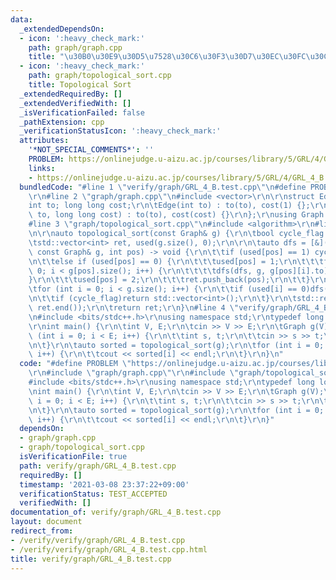 ```yaml
---
data:
  _extendedDependsOn:
  - icon: ':heavy_check_mark:'
    path: graph/graph.cpp
    title: "\u30B0\u30E9\u30D5\u7528\u30C6\u30F3\u30D7\u30EC\u30FC\u30C8"
  - icon: ':heavy_check_mark:'
    path: graph/topological_sort.cpp
    title: Topological Sort
  _extendedRequiredBy: []
  _extendedVerifiedWith: []
  _isVerificationFailed: false
  _pathExtension: cpp
  _verificationStatusIcon: ':heavy_check_mark:'
  attributes:
    '*NOT_SPECIAL_COMMENTS*': ''
    PROBLEM: https://onlinejudge.u-aizu.ac.jp/courses/library/5/GRL/4/GRL_4_B
    links:
    - https://onlinejudge.u-aizu.ac.jp/courses/library/5/GRL/4/GRL_4_B
  bundledCode: "#line 1 \"verify/graph/GRL_4_B.test.cpp\"\n#define PROBLEM \"https://onlinejudge.u-aizu.ac.jp/courses/library/5/GRL/4/GRL_4_B\"\
    \r\n#line 2 \"graph/graph.cpp\"\n#include <vector>\r\n\r\nstruct Edge {\r\n\t\
    int to; long long cost;\r\n\tEdge(int to) : to(to), cost(1) {};\r\n\tEdge(int\
    \ to, long long cost) : to(to), cost(cost) {}\r\n};\r\nusing Graph = std::vector<std::vector<Edge>>;\n\
    #line 3 \"graph/topological_sort.cpp\"\n#include <algorithm>\r\n#line 5 \"graph/topological_sort.cpp\"\
    \n\r\nauto topological_sort(const Graph& g) {\r\n\tbool cycle_flag = false;\r\n\
    \tstd::vector<int> ret, used(g.size(), 0);\r\n\r\n\tauto dfs = [&](auto&& dfs,\
    \ const Graph& g, int pos) -> void {\r\n\t\tif (used[pos] == 1) cycle_flag = true;\r\
    \n\t\telse if (used[pos] == 0) {\r\n\t\t\tused[pos] = 1;\r\n\t\t\tfor (int i =\
    \ 0; i < g[pos].size(); i++) {\r\n\t\t\t\tdfs(dfs, g, g[pos][i].to);\r\n\t\t\t\
    }\r\n\t\t\tused[pos] = 2;\r\n\t\t\tret.push_back(pos);\r\n\t\t}\r\n\t};\r\n\r\n\
    \tfor (int i = 0; i < g.size(); i++) {\r\n\t\tif (used[i] == 0)dfs(dfs, g, i);\r\
    \n\t\tif (cycle_flag)return std::vector<int>();\r\n\t}\r\n\tstd::reverse(ret.begin(),\
    \ ret.end());\r\n\treturn ret;\r\n}\n#line 4 \"verify/graph/GRL_4_B.test.cpp\"\
    \n#include <bits/stdc++.h>\r\nusing namespace std;\r\ntypedef long long ll;\r\n\
    \r\nint main() {\r\n\tint V, E;\r\n\tcin >> V >> E;\r\n\tGraph g(V);\r\n\tfor\
    \ (int i = 0; i < E; i++) {\r\n\t\tint s, t;\r\n\t\tcin >> s >> t;\r\n\t\tg[s].emplace_back(t);\r\
    \n\t}\r\n\tauto sorted = topological_sort(g);\r\n\tfor (int i = 0; i < sorted.size();\
    \ i++) {\r\n\t\tcout << sorted[i] << endl;\r\n\t}\r\n}\n"
  code: "#define PROBLEM \"https://onlinejudge.u-aizu.ac.jp/courses/library/5/GRL/4/GRL_4_B\"\
    \r\n#include \"graph/graph.cpp\"\r\n#include \"graph/topological_sort.cpp\"\r\n\
    #include <bits/stdc++.h>\r\nusing namespace std;\r\ntypedef long long ll;\r\n\r\
    \nint main() {\r\n\tint V, E;\r\n\tcin >> V >> E;\r\n\tGraph g(V);\r\n\tfor (int\
    \ i = 0; i < E; i++) {\r\n\t\tint s, t;\r\n\t\tcin >> s >> t;\r\n\t\tg[s].emplace_back(t);\r\
    \n\t}\r\n\tauto sorted = topological_sort(g);\r\n\tfor (int i = 0; i < sorted.size();\
    \ i++) {\r\n\t\tcout << sorted[i] << endl;\r\n\t}\r\n}"
  dependsOn:
  - graph/graph.cpp
  - graph/topological_sort.cpp
  isVerificationFile: true
  path: verify/graph/GRL_4_B.test.cpp
  requiredBy: []
  timestamp: '2021-03-08 23:37:22+09:00'
  verificationStatus: TEST_ACCEPTED
  verifiedWith: []
documentation_of: verify/graph/GRL_4_B.test.cpp
layout: document
redirect_from:
- /verify/verify/graph/GRL_4_B.test.cpp
- /verify/verify/graph/GRL_4_B.test.cpp.html
title: verify/graph/GRL_4_B.test.cpp
---
```

